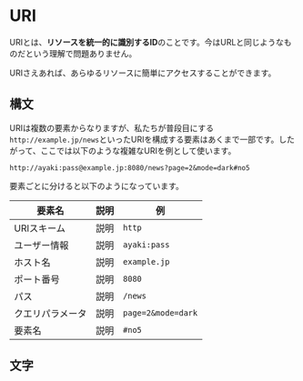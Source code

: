 # URI

URIとは、**リソースを統一的に識別するID**のことです。今はURLと同じようなものだという理解で問題ありません。

URIさえあれば、あらゆるリソースに簡単にアクセスすることができます。

## 構文

URIは複数の要素からなりますが、私たちが普段目にする`http://example.jp/news`といったURIを構成する要素はあくまで一部です。したがって、ここでは以下のような複雑なURIを例として使います。

```
http://ayaki:pass@example.jp:8080/news?page=2&mode=dark#no5
```

要素ごとに分けると以下のようになっています。

| 要素名 | 説明 | 例 |
| ------ | ---- | -- |
| URIスキーム | 説明 | `http` |
| ユーザー情報 | 説明 | `ayaki:pass` |
| ホスト名 | 説明 | `example.jp` |
| ポート番号 | 説明 | `8080` |
| パス | 説明 | `/news` |
| クエリパラメータ | 説明 | `page=2&mode=dark` |
| 要素名 | 説明 | `#no5` |

## 文字
